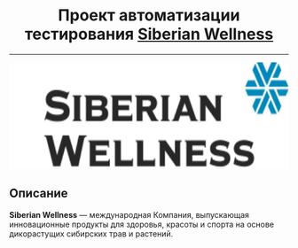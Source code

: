 <div align="center"><h1>Проект автоматизации тестирования <a target="_blank" href="https://kz.siberianwellness.com/kz-ru/">Siberian Wellness</a></h1></div>

<hr>

<p align="center">
<img src="imgs/siberianWellnessLogo.svg" height="192px" width="668px" />
</p>

## Описание
**Siberian Wellness** — международная Компания, выпускающая инновационные продукты для здоровья, красоты и спорта на основе дикорастущих сибирских трав и растений.